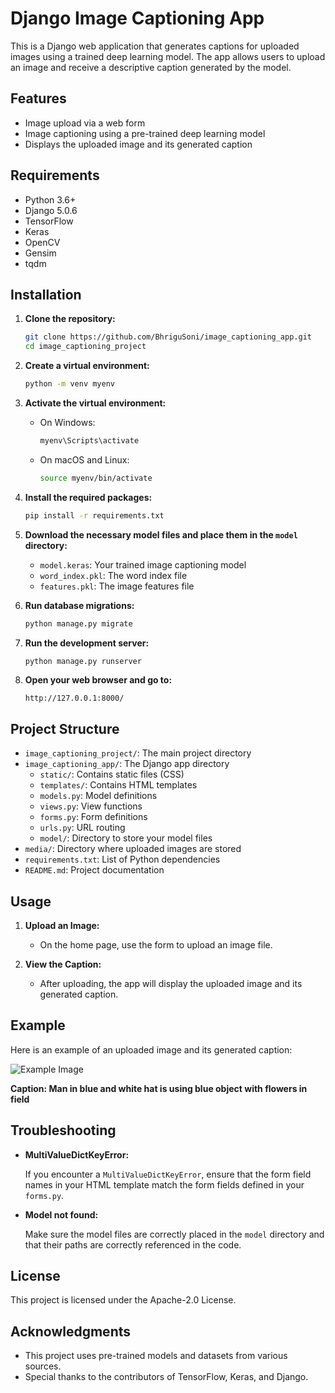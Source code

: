 # Django Image Captioning App

This is a Django web application that generates captions for uploaded images using a trained deep learning model. The app allows users to upload an image and receive a descriptive caption generated by the model.

## Features

- Image upload via a web form
- Image captioning using a pre-trained deep learning model
- Displays the uploaded image and its generated caption

## Requirements

- Python 3.6+
- Django 5.0.6
- TensorFlow
- Keras
- OpenCV
- Gensim
- tqdm

## Installation

1. **Clone the repository:**

    ```bash
    git clone https://github.com/BhriguSoni/image_captioning_app.git
    cd image_captioning_project
    ```

2. **Create a virtual environment:**

    ```bash
    python -m venv myenv
    ```

3. **Activate the virtual environment:**

    - On Windows:
      ```bash
      myenv\Scripts\activate
      ```
    - On macOS and Linux:
      ```bash
      source myenv/bin/activate
      ```

4. **Install the required packages:**

    ```bash
    pip install -r requirements.txt
    ```

5. **Download the necessary model files and place them in the `model` directory:**

    - `model.keras`: Your trained image captioning model
    - `word_index.pkl`: The word index file
    - `features.pkl`: The image features file

6. **Run database migrations:**

    ```bash
    python manage.py migrate
    ```

7. **Run the development server:**

    ```bash
    python manage.py runserver
    ```

8. **Open your web browser and go to:**

    ```
    http://127.0.0.1:8000/
    ```

## Project Structure

- `image_captioning_project/`: The main project directory
- `image_captioning_app/`: The Django app directory
  - `static/`: Contains static files (CSS)
  - `templates/`: Contains HTML templates
  - `models.py`: Model definitions
  - `views.py`: View functions
  - `forms.py`: Form definitions
  - `urls.py`: URL routing
  - `model/`: Directory to store your model files
- `media/`: Directory where uploaded images are stored
- `requirements.txt`: List of Python dependencies
- `README.md`: Project documentation

## Usage

1. **Upload an Image:**

   - On the home page, use the form to upload an image file.

2. **View the Caption:**

   - After uploading, the app will display the uploaded image and its generated caption.

## Example

Here is an example of an uploaded image and its generated caption:

![Example Image](https://th.bing.com/th/id/OIP.rxp0hw2gPEVKMq9wvVBBmgHaE8?w=267&h=180&c=7&r=0&o=5&dpr=1.1&pid=1.7)

**Caption:  Man in blue and white hat is using blue object with flowers in field**





## Troubleshooting

- **MultiValueDictKeyError:**

  If you encounter a `MultiValueDictKeyError`, ensure that the form field names in your HTML template match the form fields defined in your `forms.py`.

- **Model not found:**

  Make sure the model files are correctly placed in the `model` directory and that their paths are correctly referenced in the code.

## License

This project is licensed under the Apache-2.0 License.

## Acknowledgments

- This project uses pre-trained models and datasets from various sources.
- Special thanks to the contributors of TensorFlow, Keras, and Django.

